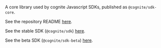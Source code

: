 A core library used by cognite Javascript SDKs, published as `@cognite/sdk-core`.

See the repository README [here](https://github.com/haved/cognite-sdk-js#readme).

See the stable SDK (`@cognite/sdk`) [here](https://github.com/haved/cognite-sdk-js/blob/v1/packages/stable/README.md).

See the beta SDK (`@cognite/sdk-beta`) [here](https://github.com/haved/cognite-sdk-js/blob/v1/packages/beta/README.md).

